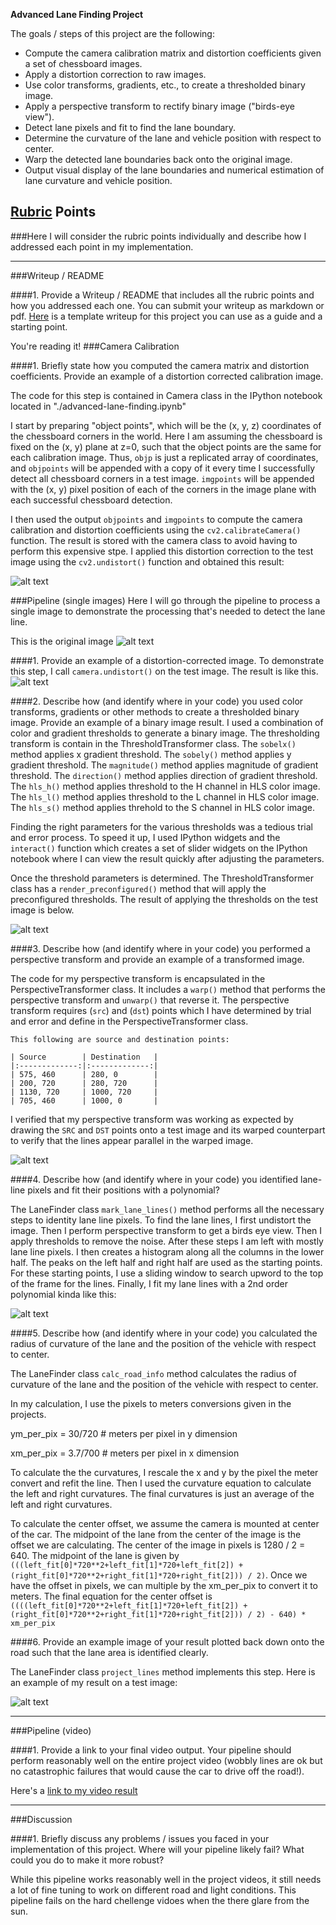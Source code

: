 **Advanced Lane Finding Project**

The goals / steps of this project are the following:

* Compute the camera calibration matrix and distortion coefficients given a set of chessboard images.
* Apply a distortion correction to raw images.
* Use color transforms, gradients, etc., to create a thresholded binary image.
* Apply a perspective transform to rectify binary image ("birds-eye view").
* Detect lane pixels and fit to find the lane boundary.
* Determine the curvature of the lane and vehicle position with respect to center.
* Warp the detected lane boundaries back onto the original image.
* Output visual display of the lane boundaries and numerical estimation of lane curvature and vehicle position.

[//]: # (Image References)

[image1]: ./examples/undistort_output.png "Undistorted"
[image2]: ./test_images/test1.jpg "Road Transformed"
[image3]: ./examples/binary_combo_example.jpg "Binary Example"
[image4]: ./examples/warped_straight_lines.jpg "Warp Example"
[image5]: ./examples/color_fit_lines.jpg "Fit Visual"
[image6]: ./examples/example_output.jpg "Output"
[video1]: ./project_video.mp4 "Video"

## [Rubric](https://review.udacity.com/#!/rubrics/571/view) Points
###Here I will consider the rubric points individually and describe how I addressed each point in my implementation.  

---
###Writeup / README

####1. Provide a Writeup / README that includes all the rubric points and how you addressed each one.  You can submit your writeup as markdown or pdf.  [Here](https://github.com/udacity/CarND-Advanced-Lane-Lines/blob/master/writeup_template.md) is a template writeup for this project you can use as a guide and a starting point.  

You're reading it!
###Camera Calibration

####1. Briefly state how you computed the camera matrix and distortion coefficients. Provide an example of a distortion corrected calibration image.

The code for this step is contained in Camera class in the IPython notebook located in "./advanced-lane-finding.ipynb"

I start by preparing "object points", which will be the (x, y, z) coordinates of the chessboard corners in the world. Here I am assuming the chessboard is fixed on the (x, y) plane at z=0, such that the object points are the same for each calibration image.  Thus, `objp` is just a replicated array of coordinates, and `objpoints` will be appended with a copy of it every time I successfully detect all chessboard corners in a test image.  `imgpoints` will be appended with the (x, y) pixel position of each of the corners in the image plane with each successful chessboard detection.  

I then used the output `objpoints` and `imgpoints` to compute the camera calibration and distortion coefficients using the `cv2.calibrateCamera()` function.  The result is stored with the camera class to avoid having to perform this expensive stpe. I applied this distortion correction to the test image using the `cv2.undistort()` function and obtained this result: 

![alt text](output_images/undistort-example.png "undistort example")

###Pipeline (single images)
Here I will go through the pipeline to process a single image to demonstrate the processing that's needed to detect the lane line.

This is the original image
![alt text](test_images/test1.jpg "original example")

####1. Provide an example of a distortion-corrected image.
To demonstrate this step, I call `camera.undistort()` on the test image. The result is like this.
![alt text](output_images/undistort.jpg "undistort")

####2. Describe how (and identify where in your code) you used color transforms, gradients or other methods to create a thresholded binary image.  Provide an example of a binary image result.
I used a combination of color and gradient thresholds to generate a binary image. The thresholding transform is contain in the ThresholdTransformer class. The `sobelx()` method applies x gradient threshold. The `sobely()` method applies y gradient threshold. The `magnitude()` method applies magnitude of gradient threshold. The `direction()` method applies direction of gradient threshold. The `hls_h()` method applies threshold to the H channel in HLS color image. The `hls_l()` method applies threshold to the L channel in HLS color image. The `hls_s()` method applies threhold to the S channel in HLS color image. 

Finding the right parameters for the various thresholds was a tedious trial and error process. To speed it up, I used IPython widgets and the `interact()` function which creates a set of slider widgets on the IPython notebook where I can view the result quickly after adjusting the parameters.

Once the threshold parameters is determined. The ThresholdTransformer class has a `render_preconfigured()` method that will apply the preconfigured thresholds. The result of applying the thresholds on the test image is below.

![alt text](output_images/threshold.jpg "threshold")

####3. Describe how (and identify where in your code) you performed a perspective transform and provide an example of a transformed image.

The code for my perspective transform is encapsulated in the PerspectiveTransformer  class. It includes a `warp()` method that performs the perspective transform and `unwarp()` that reverse it. The perspective transform requires (`src`) and (`dst`) points which I have determined by trial and error and define in the PerspectiveTransformer class.

```
This following are source and destination points:

| Source        | Destination   | 
|:-------------:|:-------------:| 
| 575, 460      | 280, 0        | 
| 200, 720      | 280, 720      |
| 1130, 720     | 1000, 720     |
| 705, 460      | 1000, 0       |
```

I verified that my perspective transform was working as expected by drawing the `SRC` and `DST` points onto a test image and its warped counterpart to verify that the lines appear parallel in the warped image.

![alt text](output_images/perspective-transform.png "perspective transform")

####4. Describe how (and identify where in your code) you identified lane-line pixels and fit their positions with a polynomial?

The LaneFinder class `mark_lane_lines()` method performs all the necessary steps to identity lane line pixels. To find the lane lines, I first undistort the image. Then I perform perspective transform to get a birds eye view. Then I apply thresholds to remove the noise. After these steps I am left with mostly lane line pixels. I then creates a histogram along all the columns in the lower half. The peaks on the left half and right half are used as the starting points. For these starting points, I use a sliding window to search upword to the top of the frame for the lines. Finally, I fit my lane lines with a 2nd order polynomial kinda like this:

![alt text](output_images/lines.jpg "find lane lines")

####5. Describe how (and identify where in your code) you calculated the radius of curvature of the lane and the position of the vehicle with respect to center.

The LaneFinder class `calc_road_info` method calculates the radius of curvature of the lane and the position of the vehicle with respect to center.

In my calculation, I use the pixels to meters conversions given in the projects.

ym_per_pix = 30/720 # meters per pixel in y dimension

xm_per_pix = 3.7/700 # meters per pixel in x dimension

To calculate the the curvatures, I rescale the x and y by the pixel the meter convert and refit the line. Then I used the curvature equation to calculate the left and right curvatures. The final curvatures is just an average of the left and right curvatures.

To calculate the center offset, we assume the camera is mounted at center of the car. The midpoint of the lane from the center of the image is the offset we are calculating. The center of the image in pixels is 1280 / 2 = 640.
The midpoint of the lane is given by `(((left_fit[0]*720**2+left_fit[1]*720+left_fit[2]) + (right_fit[0]*720**2+right_fit[1]*720+right_fit[2])) / 2)`. 
Once we have the offset in pixels, we can multiple by the xm_per_pix to convert it to meters. The final equation for the center offset is `((((left_fit[0]*720**2+left_fit[1]*720+left_fit[2]) + (right_fit[0]*720**2+right_fit[1]*720+right_fit[2])) / 2) - 640) * xm_per_pix`

####6. Provide an example image of your result plotted back down onto the road such that the lane area is identified clearly.

The LaneFinder class `project_lines` method implements this step. Here is an example of my result on a test image:

![alt text](output_images/project-lines.jpg "projected lane lines")

---

###Pipeline (video)

####1. Provide a link to your final video output.  Your pipeline should perform reasonably well on the entire project video (wobbly lines are ok but no catastrophic failures that would cause the car to drive off the road!).

Here's a [link to my video result](https://www.youtube.com/watch?v=Czk4pz23VNw)

---

###Discussion

####1. Briefly discuss any problems / issues you faced in your implementation of this project.  Where will your pipeline likely fail?  What could you do to make it more robust?

While this pipeline works reasonably well in the project videos, it still needs a lot of fine tuning to work on different road and light conditions. This pipeline fails  on the hard chellenge vidoes when the there glare from the sun. 

